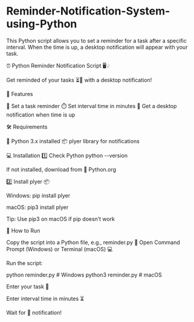 # Reminder-Notification-System-using-Python
This Python script allows you to set a reminder for a task after a specific interval. When the time is up, a desktop notification will appear with your task.

⏰ Python Reminder Notification Script 🖥️💡

Get reminded of your tasks ⏳💬 with a desktop notification!

🌟 Features

📝 Set a task reminder
⏱️ Set interval time in minutes
🔔 Get a desktop notification when time is up

🛠️ Requirements

🐍 Python 3.x installed
📦 plyer library for notifications

💻 Installation
1️⃣ Check Python
python --version


If not installed, download from 🐍 Python.org

2️⃣ Install plyer 📦

Windows:
pip install plyer


macOS:
pip3 install plyer


Tip: Use pip3 on macOS if pip doesn’t work

🚀 How to Run

Copy the script into a Python file, e.g., reminder.py 📝
Open Command Prompt (Windows) or Terminal (macOS) 💻

Run the script:

python reminder.py   # Windows
python3 reminder.py  # macOS


Enter your task 📝

Enter interval time in minutes ⏳

Wait for 🔔 notification!
